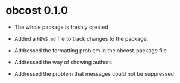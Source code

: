 # obcost 0.1.0

* The whole package is freshly created

* Added a `NEWS.md` file to track changes to the package.

* Addressed the formatting problem in the obcost-package file

* Addressed the way of showing authors

* Addressed the problem that messages could not be suppressed
